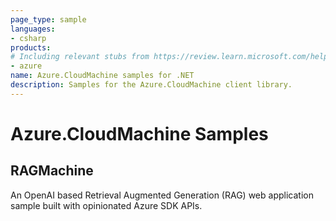 ```yaml
---
page_type: sample
languages:
- csharp
products:
# Including relevant stubs from https://review.learn.microsoft.com/help/contribute/metadata-taxonomies#product
- azure
name: Azure.CloudMachine samples for .NET
description: Samples for the Azure.CloudMachine client library.
---
```


# Azure.CloudMachine Samples

## RAGMachine
An OpenAI based Retrieval Augmented Generation (RAG) web application sample built with opinionated Azure SDK APIs.
